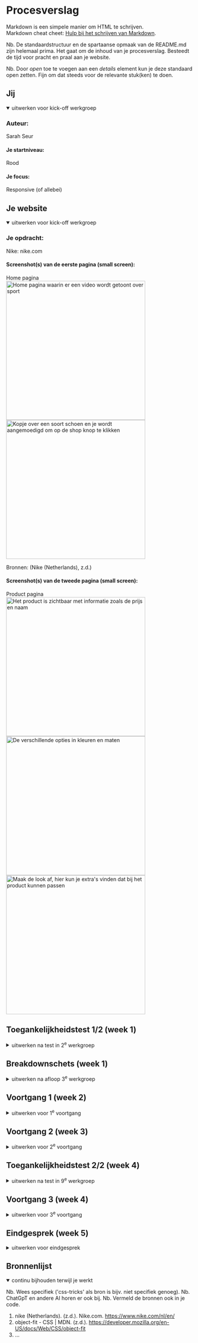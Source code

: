 # Procesverslag
Markdown is een simpele manier om HTML te schrijven.  
Markdown cheat cheet: [Hulp bij het schrijven van Markdown](https://github.com/adam-p/markdown-here/wiki/Markdown-Cheatsheet).

Nb. De standaardstructuur en de spartaanse opmaak van de README.md zijn helemaal prima. Het gaat om de inhoud van je procesverslag. Besteedt de tijd voor pracht en praal aan je website.

Nb. Door *open* toe te voegen aan een *details* element kun je deze standaard open zetten. Fijn om dat steeds voor de relevante stuk(ken) te doen.





## Jij

<details open>
  <summary>uitwerken voor kick-off werkgroep</summary>

  ### Auteur:
  Sarah Seur

  #### Je startniveau:
  Rood

  #### Je focus:
  Responsive (of allebei)

</details>





## Je website

<details open>
  <summary>uitwerken voor kick-off werkgroep</summary>

  ### Je opdracht:
  Nike: nike.com

  #### Screenshot(s) van de eerste pagina (small screen): 
  Home pagina  
  <img src="readme-images/home-pagina1.png" width="375px" alt="Home pagina waarin er een video wordt getoont over sport">
  <img src="readme-images/home-pagina2.png" width="375px" alt="Kopje over een soort schoen en je wordt aangemoedigd om op de shop knop te klikken">

  Bronnen: 
  (Nike (Netherlands), z.d.)


  #### Screenshot(s) van de tweede pagina (small screen):
  Product pagina  
  <img src="readme-images/product-pagina1.png" width="375px" alt="Het product is zichtbaar met informatie zoals de prijs en naam">
  <img src="readme-images/product-pagina2.png" width="375px" alt="De verschillende opties in kleuren en maten">
  <img src="readme-images/product-pagina3.png" width="375px" alt="Maak de look af, hier kun je extra's vinden dat bij het product kunnen passen">

</details>



## Toegankelijkheidstest 1/2 (week 1)

<details>
  <summary>uitwerken na test in 2<sup>e</sup> werkgroep</summary>

  <img src="readme-images/wcag1.jpg" width="375px" alt="Een deel van een ingevulde WCAG checklist met de koppen content en global code">
  <img src="readme-images/wcag2.jpg" width="375px" alt="Een deel van een ingevulde WCAG checklist met de koppen keyboard en mobile & touch">
  <img src="readme-images/wcag3.jpg" width="375px" alt="Een deel van een ingevulde WCAG checklist met de koppen headings, lists en images">
  <img src="readme-images/wcag4.jpg" width="375px" alt="Een deel van een ingevulde WCAG checklist met de koppen media (video and audio) en controls">
  <img src="readme-images/wcag5.jpg" width="375px" alt="Een deel van een ingevulde WCAG checklist met de koppen appearance, animation en color contrast">


  ### Bevindingen
  Lijst met mijn bevindingen die in de test naar voren kwamen:
  * Media zoals achtergrond video's worden automatisch afgespeeld.
  * Video's kunnen niet op pauze.
  * Er zijn geen captions bij video's.
  * Veel links zien eruit als buttons op de site en andersom.
  * De font-size kan niet aangepast worden.
  * Er zitten veel foutmeldingen in de html.
  * Er wordt niet altijd 'simpele' taal gebruikt. Meer een verkoop praatje.
  * Op mobiel volgt de site bijna de WCAG richtlijnen, maar bij rotatie lukt dat alleen niet wanneer je de telefoon op de kop houdt.
  * De homepage houdt zich niet helemaal aan de H1, H2 etc. De titel van de pagina begint bij een H3 en andere kopjes worden ook zo gebruikt.

  #### Conclusie
  Over het algemeen lukt het Nike redelijk om zich aan de WCAG richtlijnen te houden, toch werkt er veel niet of is het gewoon simpelweg
  niet gecodeerd. De site van Nike gaat wel de goede kant op met 'mobile and touch' en 'color contrast'. Ik vind dat Nike een paar hele 
  belangrijke toegankelijkheids punten misloopt, zoals het niet kunnen aanpassen van de tekst grootte is voor veel mensen enorm belangrijk, 
  ook kunnen mensen verward raken doordat de links eruit zien als buttons etc. De mensen met een beperking kunnen dus niet altijd even 
  makkelijk de website gebruiken, denk aan slechtzienden en mensen die bijvoorbeeld niet goed tegen allerlei bewegingen kunnen.
  

  ### Screenreader
  In de les zijn we ook bezig geweest met een screenreader. Het was voor mij de eerste keer en het was een bijzondere ervaring. 
  Het werkt slecht. Het was nog al een overweldigende ervaring, maar het was wel heel erg interessant om er mee te werken. 
  Kijken naar wat wel goed werkt en wat niet. Ik heb de Nike site bekeken en de Uniqlo site (die een klasgenoot gaat namaken),
  wat wel snel duidelijk was geworden was dat de Nike site niet goed werkte met een screenreader. Er werden bijvoorbeeld URLs 
  opgenoemd van linkjes, dat duurt dus ontiegelijk lang, en je wordt er ook gewoon knettergek van. Ook was de alt op images 
  niet altijd duidelijk en kon je dus niet echt weten wat voor schoenen er nou te zien waren. Je kreeg bijvoorbeeld wel de
  naam te horen van de schoenen, maar als blinde of slechtziende heb je geen idee hoe ze er dan uit zien.
  
  #### Conclusie
  Ik heb door deze oefening geleerd hoe belangrijk het is dat websites goed werken met screenreaders. Soms veloor ik mijn 
  geduld, maar het was wel interessant om te zien waat het dan mis gaat en wat juist weer beter kan.

</details>



## Breakdownschets (week 1)

<details>
  <summary>uitwerken na afloop 3<sup>e</sup> werkgroep</summary>

  ### de hele pagina: 

  ### Homepagina: 
  <img src="readme-images/breakdown-home.jpg" width="375px" alt="breakdown van de homepagina">

  ### Productpagina: 
  <img src="readme-images/breakdown-product.jpg" width="375px" alt="breakdown van de product pagina">

  De breakdown schetsen maken was goed te doen voor mij. Het is even kijken van "welke html elementen heb je ook alweer?". 
  Na even puzzelen en bedenken wat wat is heb ik twee duidelijke breakdown schetsen voor mezelf in elkaar gezet. Nu kan ik goed 
  beginnen met de html en weet ik al precies wat ik nodig moet hebben.

</details>





## Voortgang 1 (week 2)

<details>
  <summary>uitwerken voor 1<sup>e</sup> voortgang</summary>

  ### Stand van zaken
  hier dit ging goed & dit was lastig (neem ook screenshots op van delen van je website en code)

  De huiswerk opdrachten en de opdrachten die we in de les deden gingen heel erg goed. Ik merkte wanneer ik de huiswerk opdrachten 
  maakten dat ik het dan makkelijk en snel begreep wat er in de les verteld werd. Soms waren opdrachten wat lastig en dan kwam ik 
  er even niet uit. Ik heb dan lang gepuzzeld of dingen opgezocht om te begrijpen waarom er iets niet werkt bijvoorbeeld.

  Coderen.. etc

  ### Agenda voor meeting
  samen met je groepje opstellen

  | student 1 (ik)                        | student 2                      | student 3                       | student 4 |
  |---------------------------------------|--------------------------------|---------------------------------|-----------|
  | Hoe kan ik het best beginnen?         | Hoe maak ik een hamburgermenu? | Hoe maak ik een hamburger menu? | Afwezig   |
  | Hoe kan ik mijn breakdown verbeteren? | -                              | -                               | Afwezig   |


  ### Verslag van meeting
  hier na afloop snel de uitkomsten van de meeting vastleggen

  - Het beste is om te beginnen met de volledige html en daarna de rest. Door de breakdown schetsen gemaakt te hebben kan 
    ik alles soort van al overtypen in de html.
  - Er waren nog een paar kleine verbeterpunten in mijn breakdowns. Zo miste ik bijvoorbeeld nog een 'ul' ergens, voor 
    de rest vonden zij dat ik het al erg goed had uitgewerkt.
  - Voor het hamburgermenu gaven zij als tip om de opdracht te gaan maken.


</details>





## Voortgang 2 (week 3)

<details>
  <summary>uitwerken voor 2<sup>e</sup> voortgang</summary>

  ### Stand van zaken
  hier dit ging goed & dit was lastig (neem ook screenshots op van delen van je website en code)


  ### Agenda voor meeting
  samen met je groepje opstellen

  | student 1      | student 2          | student 3    | student 4        |
  | ---            | ---                | ---          | ---              |
  | dit bespreken  | en dit             | en ik dit    | en dan ik dat    |
  | en dat ook nog | dit als er tijd is | nog een punt | dit wil ik zeker |
  | ...            | ...                | ...          | ...              |


  ### Verslag van meeting
  hier na afloop snel de uitkomsten van de meeting vastleggen

  - punt 1
  - punt 2
  - nog een punt
- ...

</details>





## Toegankelijkheidstest 2/2 (week 4)

<details>
  <summary>uitwerken na test in 9<sup>e</sup> werkgroep</summary>

  ### Bevindingen
  Lijst met je bevindingen die in de test naar voren kwamen (geef ook aan wat er verbeterd is):

</details>





## Voortgang 3 (week 4)

<details>
  <summary>uitwerken voor 3<sup>e</sup> voortgang</summary>

  ### Stand van zaken
  hier dit ging goed & dit was lastig (neem ook screenshots op van delen van je website en code)


  ### Agenda voor meeting
  samen met je groepje opstellen

  | student 1      | student 2          | student 3    | student 4        |
  | ---            | ---                | ---          | ---              |
  | dit bespreken  | en dit             | en ik dit    | en dan ik dat    |
  | en dat ook nog | dit als er tijd is | nog een punt | dit wil ik zeker |
  | ...            | ...                | ...          | ...              |


  ### Verslag van meeting
  hier na afloop snel de uitkomsten van de meeting vastleggen

  - punt 1
  - punt 2
  - nog een punt
  - ...

</details>





## Eindgesprek (week 5)

<details>
  <summary>uitwerken voor eindgesprek</summary>

  ### Je uitkomst - karakteristiek screenshots:
  <img src="readme-images/dummy-plaatje.jpg" width="375px" alt="uitomst opdracht 1">


  ### Dit ging goed/Heb ik geleerd: 
  Korte omschrijving met plaatjes

  <img src="readme-images/dummy-plaatje.jpg" width="375px" alt="top">


  ### Dit was lastig/Is niet gelukt:
  Korte omschrijving met plaatjes

  <img src="readme-images/dummy-plaatje.jpg" width="375px" alt="bummer">
</details>





## Bronnenlijst

<details open>
  <summary>continu bijhouden terwijl je werkt</summary>

  Nb. Wees specifiek ('css-tricks' als bron is bijv. niet specifiek genoeg). 
  Nb. ChatGpT en andere AI horen er ook bij.
  Nb. Vermeld de bronnen ook in je code.

  1. nike (Netherlands). (z.d.). Nike.com. https://www.nike.com/nl/en/
  2. object-fit - CSS | MDN. (z.d.). https://developer.mozilla.org/en-US/docs/Web/CSS/object-fit
  3. ...

</details>
